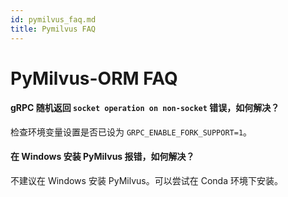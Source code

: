 ```yaml
---
id: pymilvus_faq.md
title: Pymilvus FAQ
---
```


# PyMilvus-ORM FAQ

#### gRPC 随机返回 `socket operation on non-socket` 错误，如何解决？

检查环境变量设置是否已设为 `GRPC_ENABLE_FORK_SUPPORT=1`。

#### 在 Windows 安装 PyMilvus 报错，如何解决？

不建议在 Windows 安装 PyMilvus。可以尝试在 Conda 环境下安装。
